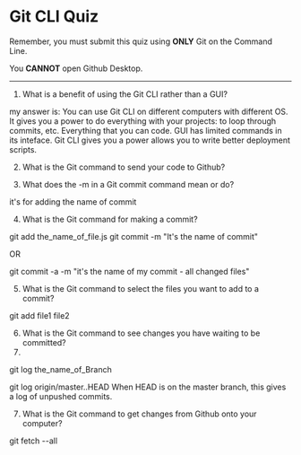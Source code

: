 # Git CLI Quiz

Remember, you must submit this quiz using __ONLY__ Git on the Command Line.

You __CANNOT__ open Github Desktop.

---

1. What is a benefit of using the Git CLI rather than a GUI?

<!-- Write your answer here -->
my answer is: You can use Git CLI on different computers with different OS.
It gives you a power to do everything with your projects: to loop through commits, etc. Everything that you can code.
GUI has limited commands in its inteface.
Git CLI gives you a power allows you to write better deployment scripts.

2. What is the Git command to send your code to Github?



3. What does the -m in a Git commit command mean or do?

it's for adding the name of commit

4. What is the Git command for making a commit?

git add the_name_of_file.js
git commit -m "It's the name of commit"

OR

git commit -a -m "it's the name of my commit - all changed files"

5. What is the Git command to select the files you want to add to a commit?

git add file1 file2

6. What is the Git command to see changes you have waiting to be committed?
7. 
git log the_name_of_Branch

git log origin/master..HEAD
When HEAD is on the master branch, this gives a log of unpushed commits.

7. What is the Git command to get changes from Github onto your computer?

git fetch --all
